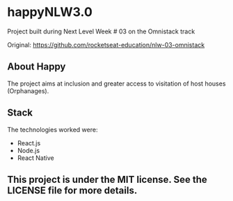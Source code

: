 # happyNLW3.0
 Project built during Next Level Week # 03 on the Omnistack track
 
 Original: https://github.com/rocketseat-education/nlw-03-omnistack
 
## About Happy
The project aims at inclusion and greater access to visitation of host houses (Orphanages).

## Stack

 The technologies worked were:
 
 - React.js
 - Node.js
 - React Native
 
 ## This project is under the MIT license. See the LICENSE file for more details.
